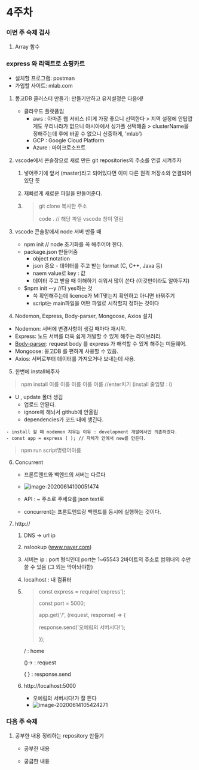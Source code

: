 # 4주차

### 이번 주 숙제 검사

1. Array 함수

   

### express 와 리액트로 쇼핑카트

- 설치할 프로그램: postman
- 가입할 사이트: mlab.com



1. 몽고DB 클러스터 만들기: 만들기만하고 유저설정은 다음에!

   - 클라우드 플랫폼임
     - aws : 아마존 웹 서비스 (이게 가장 좋으니 선택한다 > 지역 설정에 안탑깝게도 우리나라가 없으니 아시아에서 싱가폴 선택해줌 > clusterName을 정해주는데 후에 바꿀 수 없으니 신중하게, 'mlab')
     - GCP : Google Cloud Platform
     - Azure : 마이크로소프트

   

2. vscode에서 콘솔창으로 새로 만든 git repositories의 주소를 연결 시켜주자

   1. 넣어주기에 앞서 (master)라고 되어있다면  이미 다른 원격 저장소와 연결되어있단 뜻

   2. 재빠르게 새로운 파일을 만들어준다.

   3. > git clone 복사한 주소
      >
      > code  . // 해당 파일 vscode 창이 열림

   

3. vscode 콘솔창에서 node 서버 만들 때

   - npm init  // node 초기화를 꼭 해주어야 한다. 
   - package.json 만들어줌
     - object notation 
     - json 중요 - 데이터를 주고 받는 format (C, C++, Java 등)
     - naem value로 key : 값 
     - 데이터 주고 받을 때 이해하기 쉬워서 많이 쓴다 (이것만이라도 알아두쟈)
   - $npm init --y //다 yes하는 것 
     - 쓱 확인해주는데 licence가 MIT맞는지 확인하고 아니면 바꿔주기
     - script는 main파일을 어떤 파일로 시작할지 정하는 것이다

   

4.  Nodemon, Express, Body-parser, Mongoose, Axios 설치

   - Nodemon: 서버에 변경사항이 생길 때마다 재시작.
   - Express: 노드 서버를 더욱 쉽게 개발할 수 있게 해주는 라이브러리.
   - [Body-parser]([https://velog.io/@yejinh/express-%EB%AF%B8%EB%93%A4%EC%9B%A8%EC%96%B4-bodyParser-%EB%AA%A8%EB%93%88](https://velog.io/@yejinh/express-미들웨어-bodyParser-모듈)): request body 를 express 가 해석할 수 있게 해주는 미들웨어.
   - Mongoose: 몽고DB 를 편하게 사용할 수 있음.
   - Axios: 서버로부터 데이터를 가져오거나 보내는데 사용.



5.  한번에 install해주자

   > npm install 이름 이름 이름 이름 이름 //enter치기 (install 줄임말 : i)

   + U , update 폴더 생김 
     + 업로드 안된다.
      + ignore에 해놔서 github에 안올림
      + dependencies가 코드 내에 생긴다.

   	- install 할 때 nodemon 지우는 이유 : development 개발에서만 의존하겠다. 
   	- const app = express ( ); // 자체가 안에서 new를 만든다.

   > npm run script명령어이름

   

   

6. Concurrent 

   - 프론트엔드와 백엔드의 서버는 다르다

   - ![image-20200614100051474](C:\Users\숙명여자대학교\AppData\Roaming\Typora\typora-user-images\image-20200614100051474.png)

   - API : ~ 주소로 주세요를 json text로

   - concurrent는 프론트엔드랑 백엔드를 동시에 실행하는 것이다.

     

7. http://

   1. DNS -> url ip

   2. nslookup (www.naver.com)

   3. 서버는 ip : port 형식인데 port는 1~65543 2바이트의 주소로 범위내의 수만 쓸 수 있음 (그 외는 막아놔야함)

   4. localhost : 내 컴퓨터

   5. >const express = require('express'); 
      >
      >const port = 5000;
      >
      >app.get('/', (request, response) => {
      >
      >  response.send('오예림의 서버시다!');
      >
      >});

      / : home

      ()-> : request 

      { } : response.send 

   6. http://localhost:5000

      - 오예림의 서버시다!가 잘 뜬다
      - ![image-20200614105424271](C:\Users\숙명여자대학교\AppData\Roaming\Typora\typora-user-images\image-20200614105424271.png)



### 다음 주 숙제

1. 공부한 내용 정리하는 repository 만들기

   - 공부한 내용

   - 궁금한 내용



